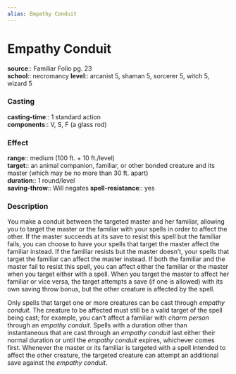 ```yaml
---
alias: Empathy Conduit
---
```


# Empathy Conduit 

**source**:: Familiar Folio pg. 23  
**school**:: necromancy
**level**:: arcanist 5, shaman 5, sorcerer 5, witch 5, wizard 5

### Casting 

**casting-time**:: 1 standard action  
**components**:: V, S, F (a glass rod)

### Effect 

**range**:: medium (100 ft. + 10 ft./level)  
**target**:: an animal companion, familiar, or other bonded creature and its master (which may be no more than 30 ft. apart)  
**duration**:: 1 round/level  
**saving-throw**:: Will negates
**spell-resistance**:: yes

### Description 

You make a conduit between the targeted master and her familiar, allowing you to target the master or the familiar with your spells in order to affect the other. If the master succeeds at its save to resist this spell but the familiar fails, you can choose to have your spells that target the master affect the familiar instead. If the familiar resists but the master doesn’t, your spells that target the familiar can affect the master instead. If both the familiar and the master fail to resist this spell, you can affect either the familiar or the master when you target either with a spell. When you target the master to affect her familiar or vice versa, the target attempts a save (if one is allowed) with its own saving throw bonus, but the other creature is affected by the spell.  
  
Only spells that target one or more creatures can be cast through *empathy conduit*. The creature to be affected must still be a valid target of the spell being cast; for example, you can’t affect a familiar with *charm person* through an *empathy conduit*. Spells with a duration other than instantaneous that are cast through an *empathy conduit* last either their normal duration or until the *empathy conduit* expires, whichever comes first. Whenever the master or its familiar is targeted with a spell intended to affect the other creature, the targeted creature can attempt an additional save against the *empathy conduit*.
